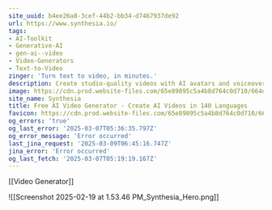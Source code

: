 ```yaml
---
site_uuid: b4ee26a8-3cef-44b2-bb34-d7467937de92
url: https://www.synthesia.io/
tags:
- AI-Toolkit
- Generative-AI
- gen-ai--video
- Video-Generators
- Text-to-Video
zinger: 'Turn text to video, in minutes.'
description: Create studio-quality videos with AI avatars and voiceovers in 140+ languages. It’s as easy as making a slide deck.
image: https://cdn.prod.website-files.com/65e89895c5a4b8d764c0d710/664dff84b972812764843b0f_NEW_OG.gif
site_name: Synthesia
title: Free AI Video Generator - Create AI Videos in 140 Languages
favicon: https://cdn.prod.website-files.com/65e89895c5a4b8d764c0d710/664f0f482fa5a4d527d892bc_Favicon-Web-Security%201.png
og_errors: 'true'
og_last_error: '2025-03-07T05:36:35.797Z'
og_error_message: 'Error occurred'
last_jina_request: '2025-03-09T06:45:16.747Z'
jina_error: 'Error occurred'
og_last_fetch: '2025-03-07T05:19:19.167Z'
---
```

[[Video Generator]]

![[Screenshot 2025-02-19 at 1.53.46 PM_Synthesia_Hero.png]]
